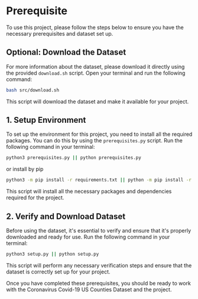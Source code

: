 # Prerequisite

To use this project, please follow the steps below to ensure you have the necessary prerequisites and dataset set up.

## Optional: Download the Dataset

For more information about the dataset, please download it directly using the provided `download.sh` script. Open your terminal and run the following command:

```bash
bash src/download.sh
```

This script will download the dataset and make it available for your project.

## 1. Setup Environment

To set up the environment for this project, you need to install all the required packages. You can do this by using the `prerequisites.py` script. Run the following command in your terminal:

```bash
python3 prerequisites.py || python prerequisites.py
```

or install by pip

```bash
python3 -m pip install -r requirements.txt || python -m pip install -r requirements.txt
```

This script will install all the necessary packages and dependencies required for the project.

## 2. Verify and Download Dataset

Before using the dataset, it's essential to verify and ensure that it's properly downloaded and ready for use. Run the following command in your terminal:

```bash
python3 setup.py || python setup.py
```

This script will perform any necessary verification steps and ensure that the dataset is correctly set up for your project.

Once you have completed these prerequisites, you should be ready to work with the Coronavirus Covid-19 US Counties Dataset and the project.
